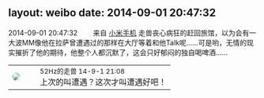 layout: weibo
date: 2014-09-01 20:47:32
---
<meta name="referrer" content="no-referrer" />

2014-09-01 20:47:32  &nbsp;&nbsp;&nbsp;&nbsp;&nbsp;&nbsp; 来自 <a href="http://app.weibo.com/t/feed/22zMnn" rel="nofollow">小米手机</a>
走兽丧心病狂的赶回旅馆，以为会有一大波MM像他在拉萨曾遭遇过的那样在大厅等着和他Talk呢……可是哟，无情的现实摧折了他的期待，他整个人都沉默了，这会只好郁闷的独自喝啤酒…… ​​​

<table style="width: 100%;">
  <tr>
    <td style="width: 40px;"><img style="border-radius:50%" src="https://tva4.sinaimg.cn/crop.0.0.180.180.50/8beaf773jw1e8qgp5bmzyj2050050aa8.jpg?KID=imgbed,tva&Expires=1624463461&ssig=ooScuwrYbw"></td>
    <td colspan="2"><small>52Hz的走兽 14-9-1 21:08</small><br/> 上次的叫遭遇？这次才叫遭遇好吧！</td>
  </tr>
</table>
